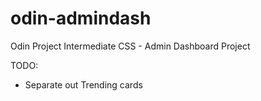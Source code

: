 # odin-admindash
Odin Project Intermediate CSS - Admin Dashboard Project

TODO:

- Separate out Trending cards
